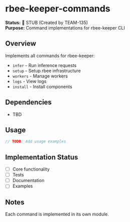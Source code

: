 # rbee-keeper-commands

**Status:** 🚧 STUB (Created by TEAM-135)  
**Purpose:** Command implementations for rbee-keeper CLI

## Overview

Implements all commands for rbee-keeper:
- `infer` - Run inference requests
- `setup` - Setup rbee infrastructure
- `workers` - Manage workers
- `logs` - View logs
- `install` - Install components

## Dependencies

- TBD

## Usage

```rust
// TODO: Add usage examples
```

## Implementation Status

- [ ] Core functionality
- [ ] Tests
- [ ] Documentation
- [ ] Examples

## Notes

Each command is implemented in its own module.

